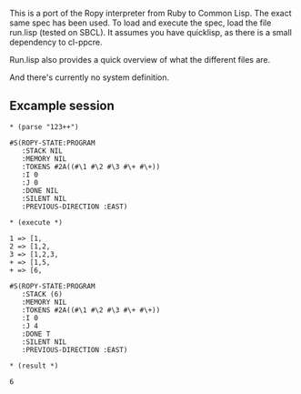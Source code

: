 This is a port of the Ropy interpreter from Ruby to Common Lisp. The exact same spec has been used. To load and execute the spec, load the file run.lisp (tested on SBCL). It assumes you have quicklisp, as there is a small dependency to cl-ppcre.

Run.lisp also provides a quick overview of what the different files are.

And there's currently no system definition.

## Excample session

```
* (parse "123++")

#S(ROPY-STATE:PROGRAM
   :STACK NIL
   :MEMORY NIL
   :TOKENS #2A((#\1 #\2 #\3 #\+ #\+))
   :I 0
   :J 0
   :DONE NIL
   :SILENT NIL
   :PREVIOUS-DIRECTION :EAST)

* (execute *)

1 => [1,
2 => [1,2,
3 => [1,2,3,
+ => [1,5,
+ => [6,

#S(ROPY-STATE:PROGRAM
   :STACK (6)
   :MEMORY NIL
   :TOKENS #2A((#\1 #\2 #\3 #\+ #\+))
   :I 0
   :J 4
   :DONE T
   :SILENT NIL
   :PREVIOUS-DIRECTION :EAST)

* (result *)

6
```